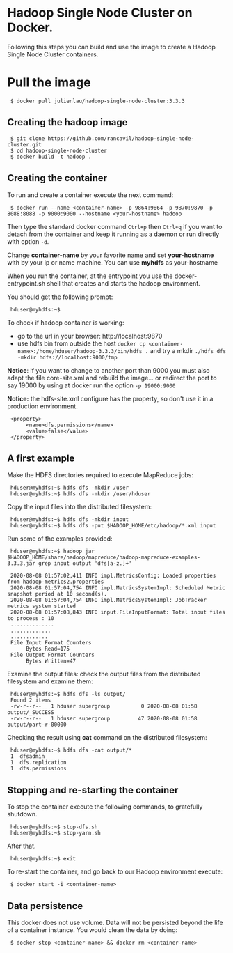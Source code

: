# Hadoop Single Node Cluster on Docker.

Following this steps you can build and use the image to create a Hadoop Single Node Cluster containers.

# Pull the image

     $ docker pull julienlau/hadoop-single-node-cluster:3.3.3

## Creating the hadoop image

     $ git clone https://github.com/rancavil/hadoop-single-node-cluster.git
     $ cd hadoop-single-node-cluster
     $ docker build -t hadoop .

## Creating the container

To run and create a container execute the next command:

     $ docker run --name <container-name> -p 9864:9864 -p 9870:9870 -p 8088:8088 -p 9000:9000 --hostname <your-hostname> hadoop

Then type the standard docker command `Ctrl+p` then `Ctrl+q` if you want to detach from the container and keep it running as a daemon or run directly with option `-d`.

Change **container-name** by your favorite name and set **your-hostname** with by your ip or name machine. You can use **myhdfs** as your-hostname

When you run the container, at the entrypoint you use the docker-entrypoint.sh shell that creates and starts the hadoop environment.

You should get the following prompt:

     hduser@myhdfs:~$ 

To check if hadoop container is working:

- go to the url in your browser: http://localhost:9870
- use hdfs bin from outside the host `docker cp <container-name>:/home/hduser/hadoop-3.3.3/bin/hdfs .` and try a mkdir `./hdfs dfs -mkdir hdfs://localhost:9000/tmp`
  
**Notice**: if you want to change to another port than 9000 you must also adapt the file core-site.xml and rebuild the image... or redirect the port to say 19000 by using at docker run the option `-p 19000:9000`

**Notice:** the hdfs-site.xml configure has the property, so don't use it in a production environment.

     <property>
          <name>dfs.permissions</name>
          <value>false</value>
     </property>

## A first example

Make the HDFS directories required to execute MapReduce jobs:

     hduser@myhdfs:~$ hdfs dfs -mkdir /user
     hduser@myhdfs:~$ hdfs dfs -mkdir /user/hduser

Copy the input files into the distributed filesystem:
      
     hduser@myhdfs:~$ hdfs dfs -mkdir input
     hduser@myhdfs:~$ hdfs dfs -put $HADOOP_HOME/etc/hadoop/*.xml input

Run some of the examples provided:

     hduser@myhdfs:~$ hadoop jar $HADOOP_HOME/share/hadoop/mapreduce/hadoop-mapreduce-examples-3.3.3.jar grep input output 'dfs[a-z.]+'

     2020-08-08 01:57:02,411 INFO impl.MetricsConfig: Loaded properties from hadoop-metrics2.properties
     2020-08-08 01:57:04,754 INFO impl.MetricsSystemImpl: Scheduled Metric snapshot period at 10 second(s).
     2020-08-08 01:57:04,754 INFO impl.MetricsSystemImpl: JobTracker metrics system started
     2020-08-08 01:57:08,843 INFO input.FileInputFormat: Total input files to process : 10
     ..............
     .............
     ............
     File Input Format Counters 
          Bytes Read=175
     File Output Format Counters 
          Bytes Written=47

Examine the output files: check the output files from the distributed filesystem and examine them:

     hduser@myhdfs:~$ hdfs dfs -ls output/
     Found 2 items
     -rw-r--r--   1 hduser supergroup          0 2020-08-08 01:58 output/_SUCCESS
     -rw-r--r--   1 hduser supergroup         47 2020-08-08 01:58 output/part-r-00000

Checking the result using **cat** command on the distributed filesystem:

     hduser@myhdfs:~$ hdfs dfs -cat output/*
     1	dfsadmin
     1	dfs.replication
     1	dfs.permissions


## Stopping and re-starting the container

To stop the container execute the following commands, to gratefully shutdown.

     hduser@myhdfs:~$ stop-dfs.sh
     hduser@myhdfs:~$ stop-yarn.sh

After that.

     hduser@myhdfs:~$ exit

To re-start the container, and go back to our Hadoop environment execute:

     $ docker start -i <container-name>


## Data persistence

This docker does not use volume. 
Data will not be persisted beyond the life of a container instance.
You would clean the data by doing:

     $ docker stop <container-name> && docker rm <container-name>
